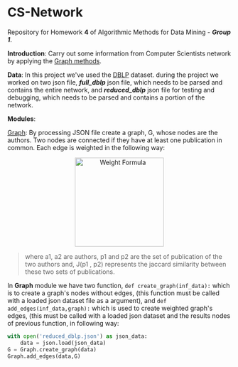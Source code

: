 # CS-Network
Repository for Homework __4__ of Algorithmic Methods for Data Mining - *__Group 1__*.

__Introduction__: Carry out some information from Computer Scientists network by applying the [Graph methods](https://networkx.github.io/).

__Data__: In this project we've used the [DBLP](http://dblp.uni-trier.de/) dataset. during the project we worked on two json file, *__full_dblp__* json file, which needs to be parsed and contains the entire network, and  *__reduced_dblp__* json file for testing and debugging, which needs to be parsed and contains a portion of the network.

__Modules__:

[Graph](https://github.com/AAbasinejad/CS-Network/blob/master/Graph.py): By processing JSON file create a graph, G, whose nodes are the authors. Two nodes are connected if they have at least one publication in common. Each edge is weighted in the following way:
<d1>
<p align="center">
  <img src="https://latex.codecogs.com/gif.latex?w(a_1,a_2)&space;=&space;1&space;-&space;J(p_1,&space;p_2)" title="Weight Formula" width="200"/>
</p>
</d1>

> where a1, a2 are authors, p1 and p2 are the set of publication of the two authors and, J(p1 , p2) represents the jaccard similarity between these two sets of publications.

In __Graph__ module we have two function, `def create_graph(inf_data):` which is to create a graph's nodes without edges, (this function must be called with a loaded json dataset file as a argument), and `def add_edges(inf_data,graph):` which is used to create weighted graph's edges, (this must be called with a loaded json dataset and the results nodes of previous function, in following way:

``` python
with open('reduced_dblp.json') as json_data:
    data = json.load(json_data)
G = Graph.create_graph(data)
Graph.add_edges(data,G)
```







